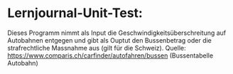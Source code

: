 # Lernjournal-Unit-Test:
Dieses Programm nimmt als Input die Geschwindigkeitsüberschreitung auf Autobahnen entgegen und gibt als Ouptut den Bussenbetrag oder die strafrechtliche Massnahme aus (gilt für die Schweiz).
Quelle: https://www.comparis.ch/carfinder/autofahren/bussen (Bussentabelle Autobahn)